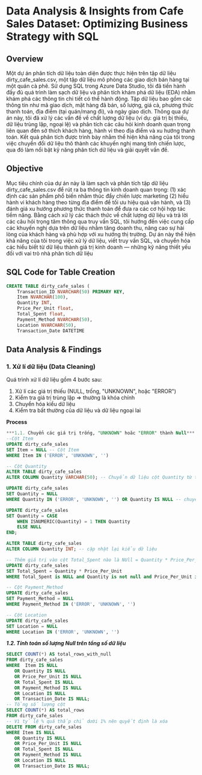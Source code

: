 # Data Analysis & Insights from Cafe Sales Dataset: Optimizing Business Strategy with SQL
## Overview
Một dự án phân tích dữ liệu toàn diện được thực hiện trên tập dữ liệu dirty_cafe_sales.csv, một tập dữ liệu mô phỏng các giao dịch bán hàng tại một quán cà phê. Sử dụng SQL trong Azure Data Studio, tôi đã tiến hành đầy đủ quá trình làm sạch dữ liệu và phân tích khám phá dữ liệu (EDA) nhằm khám phá các thông tin chi tiết có thể hành động. Tập dữ liệu bao gồm các thông tin như mã giao dịch, mặt hàng đã bán, số lượng, giá cả, phương thức thanh toán, địa điểm (tại quán/mang đi), và ngày giao dịch. Thông qua dự án này, tôi đã xử lý các vấn đề về chất lượng dữ liệu (ví dụ: giá trị bị thiếu, dữ liệu trùng lặp, ngoại lệ) và phân tích các câu hỏi kinh doanh quan trọng liên quan đến sở thích khách hàng, hành vi theo địa điểm và xu hướng thanh toán. Kết quả phân tích được trình bày nhằm thể hiện khả năng của tôi trong việc chuyển đổi dữ liệu thô thành các khuyến nghị mang tính chiến lược, qua đó làm nổi bật kỹ năng phân tích dữ liệu và giải quyết vấn đề.
## Objective
Mục tiêu chính của dự án này là làm sạch và phân tích tập dữ liệu dirty_cafe_sales.csv để rút ra ba thông tin kinh doanh quan trọng: (1) xác định các sản phẩm phổ biến nhằm thúc đẩy chiến lược marketing (2) hiểu hành vi khách hàng theo từng địa điểm để tối ưu hiệu quả vận hành, và (3) đánh giá xu hướng phương thức thanh toán để đưa ra các cơ hội hợp tác tiềm năng. Bằng cách xử lý các thách thức về chất lượng dữ liệu và trả lời các câu hỏi trọng tâm thông qua truy vấn SQL, tôi hướng đến việc cung cấp các khuyến nghị dựa trên dữ liệu nhằm tăng doanh thu, nâng cao sự hài lòng của khách hàng và phù hợp với xu hướng thị trường. Dự án này thể hiện khả năng của tôi trong việc xử lý dữ liệu, viết truy vấn SQL, và chuyển hóa các hiểu biết từ dữ liệu thành giá trị kinh doanh — những kỹ năng thiết yếu đối với vai trò nhà phân tích dữ liệu
## SQL Code for Table Creation
```sql
CREATE TABLE dirty_cafe_sales (
    Transaction_ID NVARCHAR(50) PRIMARY KEY,
    Item NVARCHAR(100),
    Quantity INT,
    Price_Per_Unit float,
    Total_Spent float,
    Payment_Method NVARCHAR(50),
    Location NVARCHAR(50),
    Transaction_Date DATETIME
```
## Data Analysis & Findings

### 1. Xử lí dữ liệu (Data Cleaning)
Quá trình xử lí dữ liệu gồm 4 bước sau:
1. Xử lí các giá trị thiếu (NULL, trống, "UNKNOWN", hoặc "ERROR")
2. Kiểm tra giá trị trùng lặp => thường là khóa chính
3. Chuyển hóa kiểu dữ liệu
4.  Kiểm tra bất thường của dữ liệu và dữ liệu ngoại lai

**Process**
```sql
***1.1. Chuyển các giá trị trống, "UNKNOWN" hoăc "ERROR" thành Null***
--Cột Item
UPDATE dirty_cafe_sales
SET Item = NULL -- Cột Item
WHERE Item IN ('ERROR', 'UNKNOWN', '')

-- Cột Quantity 
ALTER TABLE dirty_cafe_sales
ALTER COLUMN Quantity VARCHAR(50); -- Chuyển dữ liệu cột Quantity từ tinyint sang varchar(50)

UPDATE dirty_cafe_sales
SET Quantity = NULL
WHERE Quantity IN ('ERROR', 'UNKNOWN', '') OR Quantity IS NULL -- chuyển giá trị trống, "UNKNOWN" hoăc "ERROR" thành Null

UPDATE dirty_cafe_sales
SET Quantity = CASE 
    WHEN ISNUMERIC(Quantity) = 1 THEN Quantity 
    ELSE NULL 
END;

ALTER TABLE dirty_cafe_sales
ALTER COLUMN Quantity INT; -- cập nhật lại kiểu dữ liệu

-- Thêm giá trị vào cột Total_Spent nào là NUll = Quantity * Price_Per_Unit
UPDATE dirty_cafe_sales
SET Total_Spent = Quantity * Price_Per_Unit
WHERE Total_Spent is NULL and Quantity is not null and Price_Per_Unit is not null

-- Cột Payment_Method
UPDATE dirty_cafe_sales
SET Payment_Method = NULL
WHERE Payment_Method IN ('ERROR', 'UNKNOWN', '')

-- Cột Location
UPDATE dirty_cafe_sales
SET Location = NULL
WHERE Location IN ('ERROR', 'UNKNOWN', '')
```
***1.2. Tính toán số lượng Null trên tổng số dữ liệu***
```sql
SELECT COUNT(*) AS total_rows_with_null
FROM dirty_cafe_sales
WHERE  Item IS NULL
   OR Quantity IS NULL
   OR Price_Per_Unit IS NULL
   OR Total_Spent IS NULL
   OR Payment_Method IS NULL
   OR Location IS NULL
   OR Transaction_Date IS NULL;
-- Tổng số lượng cột 
SELECT COUNT(*) AS total_rows
FROM dirty_cafe_sales 
-- Vì tỷ lệ % quá thấp chỉ dưới 1% nên quyết định là xóa 
DELETE FROM dirty_cafe_sales
WHERE Item IS NULL
   OR Quantity IS NULL
   OR Price_Per_Unit IS NULL
   OR Total_Spent IS NULL
   OR Payment_Method IS NULL
   OR Location IS NULL
   OR Transaction_Date IS NULL;
```

